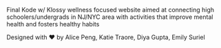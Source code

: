 Final Kode w/ Klossy wellness focused website aimed at connecting high schoolers/undergrads in NJ/NYC area with activities that improve mental health and fosters healthy habits 

Designed with ❤️ by Alice Peng, Katie Traore, Diya Gupta, Emily Suriel
